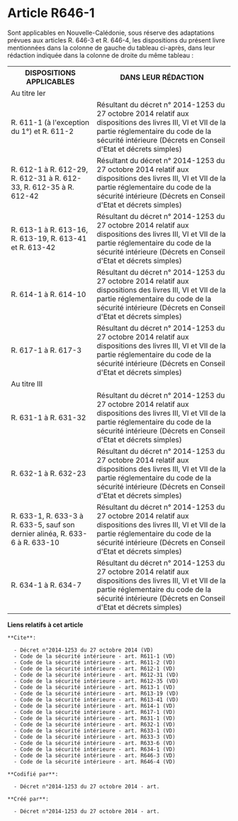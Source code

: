 # Article R646-1

Sont applicables en Nouvelle-Calédonie, sous réserve des adaptations prévues aux articles R. 646-3 et R. 646-4, les
dispositions du présent livre mentionnées dans la colonne de gauche du tableau ci-après, dans leur rédaction indiquée dans la
colonne de droite du même tableau : 

<table>
    <tbody>
      <tr>
        <th>DISPOSITIONS APPLICABLES 

</th>
        <th>DANS LEUR RÉDACTION 

</th>
      </tr>
      <tr>
        <td valign="middle">Au titre Ier 

</td>
        <td>
      </td></tr>
      <tr>
        <td>
R. 611-1 (à l'exception du 1°) et R. 611-2 

</td>
        <td>Résultant du décret n° 2014-1253 du 27 octobre 2014 relatif aux dispositions des livres III, VI et VII de la
partie réglementaire du code de la sécurité intérieure (Décrets en Conseil d'Etat et décrets simples) 

</td>
      </tr>
      <tr>
        <td>
R. 612-1 à R. 612-29, R. 612-31 à R. 612-33, R. 612-35 à R. 612-42 

</td>
        <td>Résultant du décret n° 2014-1253 du 27 octobre 2014 relatif aux dispositions des livres III, VI et VII de la
partie réglementaire du code de la sécurité intérieure (Décrets en Conseil d'Etat et décrets simples) 

</td>
      </tr>
      <tr>
        <td>
R. 613-1 à R. 613-16, R. 613-19, R. 613-41 et R. 613-42 

</td>
        <td>Résultant du décret n° 2014-1253 du 27 octobre 2014 relatif aux dispositions des livres III, VI et VII de la
partie réglementaire du code de la sécurité intérieure (Décrets en Conseil d'Etat et décrets simples) 

</td>
      </tr>
      <tr>
        <td>
R. 614-1 à R. 614-10 

</td>
        <td>Résultant du décret n° 2014-1253 du 27 octobre 2014 relatif aux dispositions des livres III, VI et VII de la
partie réglementaire du code de la sécurité intérieure (Décrets en Conseil d'Etat et décrets simples) 

</td>
      </tr>
      <tr>
        <td>
R. 617-1 à R. 617-3 

</td>
        <td>Résultant du décret n° 2014-1253 du 27 octobre 2014 relatif aux dispositions des livres III, VI et VII de la
partie réglementaire du code de la sécurité intérieure (Décrets en Conseil d'Etat et décrets simples) 

</td>
      </tr>
      <tr>
        <td>Au titre III 

</td>
        <td>
      </td></tr>
      <tr>
        <td>
R. 631-1 à R. 631-32 

</td>
        <td>Résultant du décret n° 2014-1253 du 27 octobre 2014 relatif aux dispositions des livres III, VI et VII de la
partie réglementaire du code de la sécurité intérieure (Décrets en Conseil d'Etat et décrets simples) 

</td>
      </tr>
      <tr>
        <td>
R. 632-1 à R. 632-23 

</td>
        <td>Résultant du décret n° 2014-1253 du 27 octobre 2014 relatif aux dispositions des livres III, VI et VII de la
partie réglementaire du code de la sécurité intérieure (Décrets en Conseil d'Etat et décrets simples) 

</td>
      </tr>
      <tr>
        <td>
R. 633-1, R. 633-3 à R. 633-5, sauf son dernier alinéa, R. 633-6 à R. 633-10 

</td>
        <td>Résultant du décret n° 2014-1253 du 27 octobre 2014 relatif aux dispositions des livres III, VI et VII de la
partie réglementaire du code de la sécurité intérieure (Décrets en Conseil d'Etat et décrets simples) 

</td>
      </tr>
      <tr>
        <td>
R. 634-1 à R. 634-7

</td>
        <td>Résultant du décret n° 2014-1253 du 27 octobre 2014 relatif aux dispositions des livres III, VI et VII de la
partie réglementaire du code de la sécurité intérieure (Décrets en Conseil d'Etat et décrets simples)

</td>
      </tr>
    </tbody>
  </table>

**Liens relatifs à cet article**

	**Cite**:

	  - Décret n°2014-1253 du 27 octobre 2014 (VD)
	  - Code de la sécurité intérieure - art. R611-1 (VD)
	  - Code de la sécurité intérieure - art. R611-2 (VD)
	  - Code de la sécurité intérieure - art. R612-1 (VD)
	  - Code de la sécurité intérieure - art. R612-31 (VD)
	  - Code de la sécurité intérieure - art. R612-35 (VD)
	  - Code de la sécurité intérieure - art. R613-1 (VD)
	  - Code de la sécurité intérieure - art. R613-19 (VD)
	  - Code de la sécurité intérieure - art. R613-41 (VD)
	  - Code de la sécurité intérieure - art. R614-1 (VD)
	  - Code de la sécurité intérieure - art. R617-1 (VD)
	  - Code de la sécurité intérieure - art. R631-1 (VD)
	  - Code de la sécurité intérieure - art. R632-1 (VD)
	  - Code de la sécurité intérieure - art. R633-1 (VD)
	  - Code de la sécurité intérieure - art. R633-3 (VD)
	  - Code de la sécurité intérieure - art. R633-6 (VD)
	  - Code de la sécurité intérieure - art. R634-1 (VD)
	  - Code de la sécurité intérieure - art. R646-3 (VD)
	  - Code de la sécurité intérieure - art. R646-4 (VD)

	**Codifié par**:

	  - Décret n°2014-1253 du 27 octobre 2014 - art.

	**Créé par**:

	  - Décret n°2014-1253 du 27 octobre 2014 - art.
